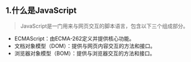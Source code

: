 ## 1.什么是JavaScript

> JavaScript是一门用来与网页交互的脚本语言，包含以下三个组成部分。

- ECMAScript：由ECMA-262定义并提供核心功能。
- 文档对象模型（DOM）：提供与网页内容交互的方法和接口。
- 浏览器对象模型（BOM）：提供与浏览器交互的方法和接口。